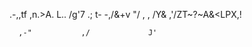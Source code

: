 .-,,tf ,n.&gt;A.
L..    /g'7 .;
            t-   -,/&+v    "/ ,
                       , /Y&  ,'/ZT~?~A&&lt;LPX,!

      ,-"           ,/             J'
